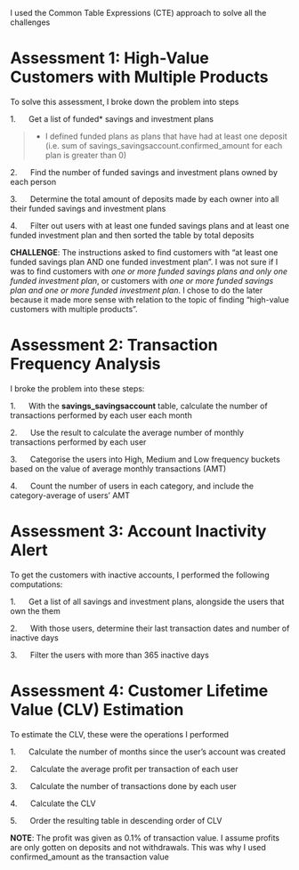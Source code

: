 I used the Common Table Expressions (CTE) approach to solve all the challenges  

# Assessment 1: High-Value Customers with Multiple Products  

To solve this assessment, I broke down the problem into steps  

1.      Get a list of funded\* savings and investment plans  

> * I defined funded plans as plans that have had at least one deposit (i.e. sum of savings_savingsaccount.confirmed_amount for each plan is greater than 0)  

2.      Find the number of funded savings and investment plans owned by each person  

3.      Determine the total amount of deposits made by each owner into all their funded savings and investment plans  

4.      Filter out users with at least one funded savings plans and at least one funded investment plan and then sorted the table by total deposits

**CHALLENGE**: The instructions asked to find customers with “at least one funded savings plan AND one funded investment plan”. I was not sure if I was to find customers with _one or more funded savings plans and only one funded investment plan_, or customers with _one or more funded savings plan and one or more funded investment plan_. I chose to do the later because it made more sense with relation to the topic of finding “high-value customers with multiple products”.

# Assessment 2: Transaction Frequency Analysis

I broke the problem into these steps:

1.      With the __savings\_savingsaccount__ table, calculate the number of transactions performed by each user each month  

2.      Use the result to calculate the average number of monthly transactions performed by each user  

3.      Categorise the users into High, Medium and Low frequency buckets based on the value of average monthly transactions (AMT)  

4.      Count the number of users in each category, and include the category-average of users’ AMT

# Assessment 3: Account Inactivity Alert

To get the customers with inactive accounts, I performed the following computations:

1.      Get a list of all savings and investment plans, alongside the users that own the them

2.      With those users, determine their last transaction dates and number of inactive days

3.      Filter the users with more than 365 inactive days

# Assessment 4: Customer Lifetime Value (CLV) Estimation

To estimate the CLV, these were the operations I performed

1.      Calculate the number of months since the user’s account was created

2.      Calculate the average profit per transaction of each user

3.      Calculate the number of transactions done by each user

4.      Calculate the CLV

5.      Order the resulting table in descending order of CLV

**NOTE**: The profit was given as 0.1% of transaction value. I assume profits are only gotten on deposits and not withdrawals. This was why I used confirmed\_amount as the transaction value